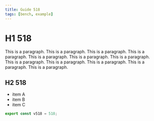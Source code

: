 ```yaml
---
title: Guide 518
tags: [bench, example]
---
```


# H1 518

This is a paragraph. This is a paragraph. This is a paragraph. This is a paragraph. This is a paragraph. This is a paragraph. This is a paragraph. This is a paragraph. This is a paragraph. This is a paragraph. This is a paragraph. This is a paragraph. 

## H2 518

- item A
- item B
- item C

```ts
export const v518 = 518;
```